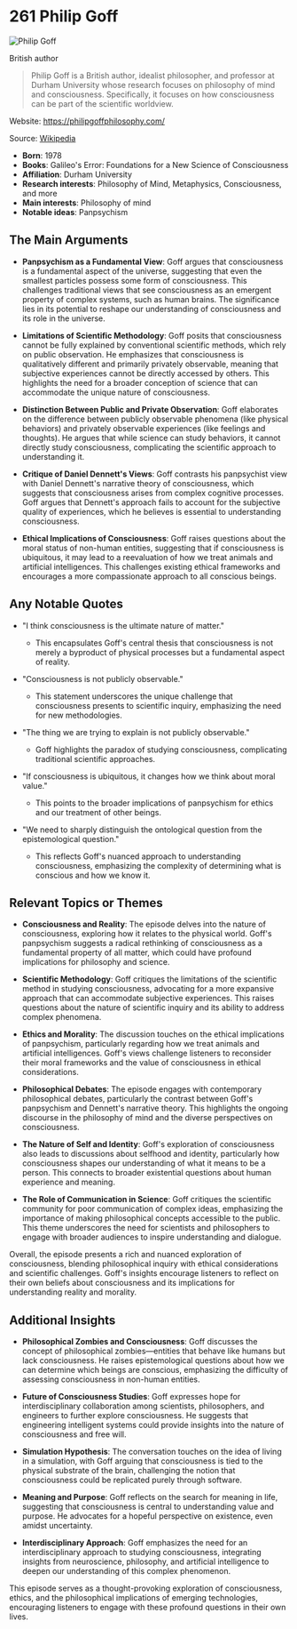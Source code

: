 # 261 Philip Goff


![Philip Goff](https://encrypted-tbn0.gstatic.com/images?q=tbn:ANd9GcTmA25rh5Mx1AD1FuweRtVIb9PnANcR7c7lrpQktv8reJ8bHfVqJILzUw&s=0)

British author

> Philip Goff is a British author, idealist philosopher, and professor at Durham University whose research focuses on philosophy of mind and consciousness. Specifically, it focuses on how consciousness can be part of the scientific worldview.

Website: https://philipgoffphilosophy.com/

Source: [Wikipedia](https://en.wikipedia.org/wiki/Philip_Goff_(philosopher))

- **Born**: 1978
- **Books**: Galileo's Error: Foundations for a New Science of Consciousness
- **Affiliation**: Durham University
- **Research interests**: Philosophy of Mind, Metaphysics, Consciousness, and more
- **Main interests**: Philosophy of mind
- **Notable ideas**: Panpsychism


## The Main Arguments

- **Panpsychism as a Fundamental View**: Goff argues that consciousness is a fundamental aspect of the universe, suggesting that even the smallest particles possess some form of consciousness. This challenges traditional views that see consciousness as an emergent property of complex systems, such as human brains. The significance lies in its potential to reshape our understanding of consciousness and its role in the universe.

- **Limitations of Scientific Methodology**: Goff posits that consciousness cannot be fully explained by conventional scientific methods, which rely on public observation. He emphasizes that consciousness is qualitatively different and primarily privately observable, meaning that subjective experiences cannot be directly accessed by others. This highlights the need for a broader conception of science that can accommodate the unique nature of consciousness.

- **Distinction Between Public and Private Observation**: Goff elaborates on the difference between publicly observable phenomena (like physical behaviors) and privately observable experiences (like feelings and thoughts). He argues that while science can study behaviors, it cannot directly study consciousness, complicating the scientific approach to understanding it.

- **Critique of Daniel Dennett's Views**: Goff contrasts his panpsychist view with Daniel Dennett's narrative theory of consciousness, which suggests that consciousness arises from complex cognitive processes. Goff argues that Dennett's approach fails to account for the subjective quality of experiences, which he believes is essential to understanding consciousness.

- **Ethical Implications of Consciousness**: Goff raises questions about the moral status of non-human entities, suggesting that if consciousness is ubiquitous, it may lead to a reevaluation of how we treat animals and artificial intelligences. This challenges existing ethical frameworks and encourages a more compassionate approach to all conscious beings.

## Any Notable Quotes

- "I think consciousness is the ultimate nature of matter."
  - This encapsulates Goff's central thesis that consciousness is not merely a byproduct of physical processes but a fundamental aspect of reality.

- "Consciousness is not publicly observable."
  - This statement underscores the unique challenge that consciousness presents to scientific inquiry, emphasizing the need for new methodologies.

- "The thing we are trying to explain is not publicly observable."
  - Goff highlights the paradox of studying consciousness, complicating traditional scientific approaches.

- "If consciousness is ubiquitous, it changes how we think about moral value."
  - This points to the broader implications of panpsychism for ethics and our treatment of other beings.

- "We need to sharply distinguish the ontological question from the epistemological question."
  - This reflects Goff's nuanced approach to understanding consciousness, emphasizing the complexity of determining what is conscious and how we know it.

## Relevant Topics or Themes

- **Consciousness and Reality**: The episode delves into the nature of consciousness, exploring how it relates to the physical world. Goff's panpsychism suggests a radical rethinking of consciousness as a fundamental property of all matter, which could have profound implications for philosophy and science.

- **Scientific Methodology**: Goff critiques the limitations of the scientific method in studying consciousness, advocating for a more expansive approach that can accommodate subjective experiences. This raises questions about the nature of scientific inquiry and its ability to address complex phenomena.

- **Ethics and Morality**: The discussion touches on the ethical implications of panpsychism, particularly regarding how we treat animals and artificial intelligences. Goff's views challenge listeners to reconsider their moral frameworks and the value of consciousness in ethical considerations.

- **Philosophical Debates**: The episode engages with contemporary philosophical debates, particularly the contrast between Goff's panpsychism and Dennett's narrative theory. This highlights the ongoing discourse in the philosophy of mind and the diverse perspectives on consciousness.

- **The Nature of Self and Identity**: Goff's exploration of consciousness also leads to discussions about selfhood and identity, particularly how consciousness shapes our understanding of what it means to be a person. This connects to broader existential questions about human experience and meaning.

- **The Role of Communication in Science**: Goff critiques the scientific community for poor communication of complex ideas, emphasizing the importance of making philosophical concepts accessible to the public. This theme underscores the need for scientists and philosophers to engage with broader audiences to inspire understanding and dialogue.

Overall, the episode presents a rich and nuanced exploration of consciousness, blending philosophical inquiry with ethical considerations and scientific challenges. Goff's insights encourage listeners to reflect on their own beliefs about consciousness and its implications for understanding reality and morality.

## Additional Insights

- **Philosophical Zombies and Consciousness**: Goff discusses the concept of philosophical zombies—entities that behave like humans but lack consciousness. He raises epistemological questions about how we can determine which beings are conscious, emphasizing the difficulty of assessing consciousness in non-human entities.

- **Future of Consciousness Studies**: Goff expresses hope for interdisciplinary collaboration among scientists, philosophers, and engineers to further explore consciousness. He suggests that engineering intelligent systems could provide insights into the nature of consciousness and free will.

- **Simulation Hypothesis**: The conversation touches on the idea of living in a simulation, with Goff arguing that consciousness is tied to the physical substrate of the brain, challenging the notion that consciousness could be replicated purely through software.

- **Meaning and Purpose**: Goff reflects on the search for meaning in life, suggesting that consciousness is central to understanding value and purpose. He advocates for a hopeful perspective on existence, even amidst uncertainty.

- **Interdisciplinary Approach**: Goff emphasizes the need for an interdisciplinary approach to studying consciousness, integrating insights from neuroscience, philosophy, and artificial intelligence to deepen our understanding of this complex phenomenon.

This episode serves as a thought-provoking exploration of consciousness, ethics, and the philosophical implications of emerging technologies, encouraging listeners to engage with these profound questions in their own lives.